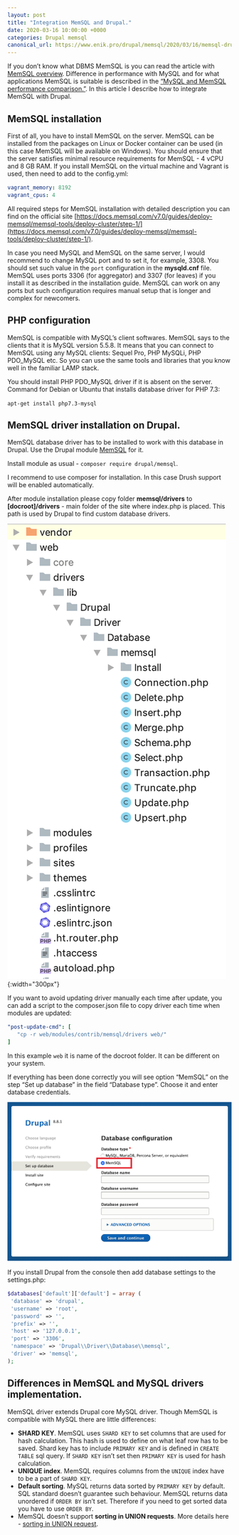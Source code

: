 ```yaml
---
layout: post
title: "Integration MemSQL and Drupal."
date: 2020-03-16 10:00:00 +0000
categories: Drupal memsql
canonical_url: https://www.enik.pro/drupal/memsql/2020/03/16/memsql-drupal-integration.html
---
```

If you don’t know what DBMS MemSQL is you can read the article with [MemSQL overview](/memsql/2020/02/09/memsql-overview.html). Difference in performance with MySQL and for what applications MemSQL is suitable is described in the [“MySQL and MemSQL performance comparison.”](/memsql/2020/02/29/memsql-mysql-performance-comparison.html). In this article I describe how to integrate MemSQL with Drupal.

## MemSQL installation

First of all, you have to install MemSQL on the server. MemSQL can be installed from the packages on Linux or Docker container can be used (in this case MemSQL will be available on Windows). You should ensure that the server satisfies minimal resource requirements for MemSQL - 4 vCPU and 8 GB RAM. If you install MemSQL on the virtual machine and Vagrant is used, then need to add to the config.yml:

```yml
vagrant_memory: 8192
vagrant_cpus: 4
```

All required steps for MemSQL installation with detailed description you can find on the official site [https://docs.memsql.com/v7.0/guides/deploy-memsql/memsql-tools/deploy-cluster/step-1/](https://docs.memsql.com/v7.0/guides/deploy-memsql/memsql-tools/deploy-cluster/step-1/).

In case you need MySQL and MemSQL on the same server, I would recommend to change MySQL port and to set it, for example, 3308. You should set such value in the `port` configuration in the **mysqld.cnf** file. MemSQL uses ports 3306 (for aggregator) and 3307 (for leaves) if you install it as described in the installation guide. MemSQL can work on any ports but such configuration requires manual setup that is longer and complex for newcomers.

## PHP configuration

MemSQL is compatible with MySQL’s client softwares. MemSQL says to the clients that it is MySQL version 5.5.8. It means that you can connect to MemSQL using any MySQL clients: Sequel Pro, PHP MySQLi, PHP PDO_MySQL etc. So you can use the same tools and libraries that you know well in the familiar LAMP stack.

You should install PHP PDO_MySQL driver if it is absent on the server. Command for Debian or Ubuntu that installs database driver for PHP 7.3:

`apt-get install php7.3-mysql`

## MemSQL driver installation on Drupal.

MemSQL database driver has to be installed to work with this database in Drupal. Use the Drupal module [MemSQL](https://www.drupal.org/project/memsql) for it.

Install module as usual -  `composer require drupal/memsql`.

I recommend to use composer for installation. In this case Drush support will be enabled automatically.

After module installation please copy folder **memsql/drivers** to **[docroot]/drivers** - main folder of the site where index.php is placed. This path is used by Drupal to find custom database drivers.

![Path with MemSQL driver in Drupal](/assets/content/2020-03-16-memsql-drupal-integration/drupal_driver_folder_structure.png){:width="300px"}

If you want to avoid updating driver manually each time after update, you can add a script to the composer.json file to copy driver each time when modules are updated:

```yml
"post-update-cmd": [
   "cp -r web/modules/contrib/memsql/drivers web/"
]
```
In this example `web` it is name of the docroot folder. It can be different on your system.

If everything has been done correctly you will see option “MemSQL” on the step “Set up database” in the field “Database type”. Choose it and enter database credentials.

![Database configuration](/assets/content/2020-03-16-memsql-drupal-integration/drupal_install_db_type.png)

If you install Drupal from the console then add database settings to the settings.php:

```php
$databases['default']['default'] = array (
 'database' => 'drupal',
 'username' => 'root',
 'password' => '',
 'prefix' => '',
 'host' => '127.0.0.1',
 'port' => '3306',
 'namespace' => 'Drupal\\Driver\\Database\\memsql',
 'driver' => 'memsql',
);
```

## Differences in MemSQL and MySQL drivers implementation.

MemSQL driver extends Drupal core MySQL driver. Though MemSQL is compatible with MySQL there are little differences:

* **SHARD KEY**.  MemSQL uses `SHARD KEY` to set columns that are used for hash calculation. This hash is used to define on what leaf row has to be saved. Shard key has to include `PRIMARY KEY` and is defined in `CREATE TABLE` sql query. If `SHARD KEY` isn’t set then `PRIMARY KEY` is used for hash calculation.
* **UNIQUE index**. MemSQL requires columns from the `UNIQUE` index have to be a part of  `SHARD KEY`.
* **Default sorting**. MySQL returns data sorted by `PRIMARY KEY` by default. SQL standard doesn’t guarantee such behaviour. MemSQL returns data unordered if `ORDER BY` isn’t set. Therefore if you need to get sorted data you have to use `ORDER BY`.
* MemSQL doesn’t support **sorting in UNION requests**. More details here - [sorting in UNION request](https://www.drupal.org/project/memsql/issues/3112865).
